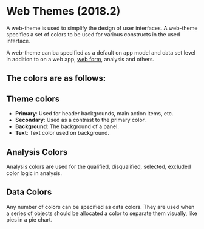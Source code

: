 # Web Themes (2018.2)

A web-theme is used to simplify the design of user interfaces.
A web-theme specifies a set of colors to be used for various constructs in the used interface.

A web-theme can ba specified as a default on app model and data set level in addition to on a web app, [web form](./web-forms/index.md), analysis and others.

## The colors are as follows:

## Theme colors
*   **Primary**: Used for header backgrounds, main action items, etc.
*   **Secondary**: Used as a contrast to the primary color.
*   **Background**: The background of a panel.
*   **Text**: Text color used on background.

## Analysis Colors
Analysis colors are used for the qualified, disqualified, selected, excluded color logic in analysis.

## Data Colors
Any number of colors can be specified as data colors. They are used when a series of objects should be allocated a color to separate them visually, like pies in a pie chart.



